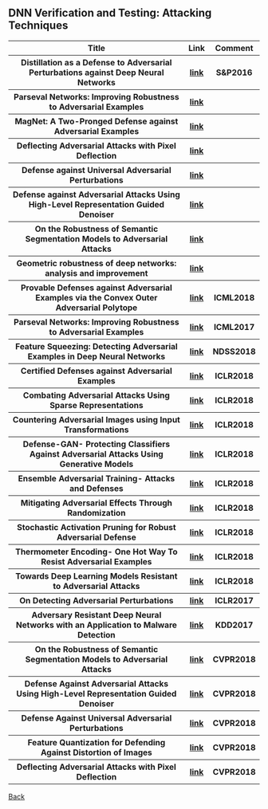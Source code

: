 <head>
  <meta charset="utf-8">

  <meta name="description" content="DNN Verification and Testing: Attacking Techniques">
  <meta name="author" content="SitePoint">

  <link rel="stylesheet" href="css/styles.css?v=1.0">

  <!--[if lt IE 9]>
    <script src="https://cdnjs.cloudflare.com/ajax/libs/html5shiv/3.7.3/html5shiv.js"></script>
  <![endif]-->
</head>

<body>

  <h2>DNN Verification and Testing: Attacking Techniques</h2>
  
<table class="tg">

  <tr>
    <th class="tg-yw4l"> Title </th> 
    <th> Link </th>    
    <th class="tg-yw4l"> Comment </th> 
  </tr>

  <tr>
    <th class="tg-yw4l"> Distillation as a Defense to Adversarial Perturbations against Deep Neural Networks </th> 
    <th> <a href="https://arxiv.org/abs/1511.04508">link</a> </th>    
    <th class="tg-yw4l">  S&P2016 </th>   
  </tr>
  
  <tr>
    <th class="tg-yw4l"> Parseval Networks: Improving Robustness to Adversarial Examples </th> 
    <th> <a href="https://arxiv.org/abs/1704.08847">link</a> </th>    
    <th class="tg-yw4l">  </th>   
  </tr>
  
  <tr>
    <th class="tg-yw4l"> MagNet: A Two-Pronged Defense against Adversarial Examples </th> 
    <th> <a href="https://arxiv.org/abs/1705.09064">link</a> </th>    
    <th class="tg-yw4l">  </th>   
  </tr>
  
   <tr>
    <th class="tg-yw4l"> Deflecting Adversarial Attacks with Pixel Deflection </th> 
    <th> <a href="http://openaccess.thecvf.com/content_cvpr_2018/papers/Prakash_Deflecting_Adversarial_Attacks_CVPR_2018_paper.pdf">link</a> </th>   
    <th class="tg-yw4l">  </th>   
  </tr>
  
   <tr>
    <th class="tg-yw4l"> Defense against Universal Adversarial Perturbations </th> 
    <th> <a href="http://openaccess.thecvf.com/content_cvpr_2018/papers/Akhtar_Defense_Against_Universal_CVPR_2018_paper.pdf">link</a> </th>    
    <th class="tg-yw4l">  </th>   
  </tr>
  
   <tr>
    <th class="tg-yw4l"> Defense against Adversarial Attacks Using High-Level Representation Guided Denoiser </th> 
    <th> <a href="http://openaccess.thecvf.com/content_cvpr_2018/papers/Liao_Defense_Against_Adversarial_CVPR_2018_paper.pdf">link</a> </th>    
    <th class="tg-yw4l">  </th>   
  </tr>
  
   <tr>
    <th class="tg-yw4l"> On the Robustness of Semantic Segmentation Models to Adversarial Attacks </th> 
    <th> <a href="http://openaccess.thecvf.com/content_cvpr_2018/papers/Arnab_On_the_Robustness_CVPR_2018_paper.pdf">link</a> </th>    
    <th class="tg-yw4l">  </th>   
  </tr>
  
   <tr>
    <th class="tg-yw4l"> Geometric robustness of deep networks: analysis and improvement </th> 
    <th> <a href="http://openaccess.thecvf.com/content_cvpr_2018/papers/Kanbak_Geometric_Robustness_of_CVPR_2018_paper.pdf">link</a> </th>    
    <th class="tg-yw4l">  </th>   
  </tr>
  
   <tr>
    <th class="tg-yw4l"> Provable Defenses against Adversarial Examples via the Convex Outer Adversarial Polytope </th> 
    <th> <a href="https://arxiv.org/abs/1711.00851">link</a> </th>    
    <th class="tg-yw4l"> ICML2018  </th>   
  </tr>
  
   <tr>
    <th class="tg-yw4l"> Parseval Networks: Improving Robustness to Adversarial Examples </th> 
    <th> <a href="https://arxiv.org/abs/1704.08847?context=cs">link</a> </th>    
    <th class="tg-yw4l"> ICML2017  </th>   
  </tr>

   <tr>      
    <th class="tg-yw4l"> Feature Squeezing: Detecting Adversarial Examples in Deep Neural Networks </th> 
    <th> <a href="https://arxiv.org/pdf/1704.01155.pdf">link</a> </th> 
    <th class="tg-yw4l"> NDSS2018 </th> 
  </tr>
  
   <tr>      
    <th class="tg-yw4l"> Certified Defenses against Adversarial Examples </th> 
    <th> <a href="https://arxiv.org/abs/1801.09344">link</a> </th> 
    <th class="tg-yw4l"> ICLR2018 </th> 
  </tr>
  
   <tr>      
    <th class="tg-yw4l"> Combating Adversarial Attacks Using Sparse Representations </th> 
    <th> <a href="https://arxiv.org/abs/1803.03880">link</a> </th> 
    <th class="tg-yw4l"> ICLR2018 </th> 
  </tr>
  
   <tr>      
    <th class="tg-yw4l"> Countering Adversarial Images using Input Transformations </th> 
    <th> <a href="https://arxiv.org/abs/1711.00117">link</a> </th> 
    <th class="tg-yw4l"> ICLR2018 </th> 
  </tr>
  
   <tr>      
    <th class="tg-yw4l">Defense-GAN- Protecting Classifiers Against Adversarial Attacks Using Generative Models </th> 
    <th> <a href="https://arxiv.org/abs/1805.06605">link</a> </th> 
    <th class="tg-yw4l"> ICLR2018 </th> 
  </tr>
  
   <tr>      
    <th class="tg-yw4l">Ensemble Adversarial Training- Attacks and Defenses</th> 
    <th> <a href="https://arxiv.org/abs/1705.07204">link</a> </th> 
    <th class="tg-yw4l"> ICLR2018 </th> 
  </tr>
  
   <tr>      
    <th class="tg-yw4l">Mitigating Adversarial Effects Through Randomization</th> 
    <th> <a href="https://arxiv.org/abs/1711.01991">link</a> </th> 
    <th class="tg-yw4l"> ICLR2018 </th> 
  </tr>
  
  
   <tr>      
    <th class="tg-yw4l">Stochastic Activation Pruning for Robust Adversarial Defense</th> 
    <th> <a href="https://arxiv.org/abs/1803.01442">link</a> </th> 
    <th class="tg-yw4l"> ICLR2018 </th> 
  </tr>
    
   <tr>      
    <th class="tg-yw4l">Thermometer Encoding- One Hot Way To Resist Adversarial Examples</th> 
    <th> <a href="https://openreview.net/forum?id=S18Su--CW">link</a> </th> 
    <th class="tg-yw4l"> ICLR2018 </th> 
  </tr>
    
   <tr>      
    <th class="tg-yw4l">Towards Deep Learning Models Resistant to Adversarial Attacks</th> 
    <th> <a href="https://arxiv.org/abs/1706.06083">link</a> </th> 
    <th class="tg-yw4l"> ICLR2018 </th> 
  </tr>
  
   <tr>      
    <th class="tg-yw4l">On Detecting Adversarial Perturbations</th> 
    <th> <a href="https://arxiv.org/abs/1702.04267">link</a> </th> 
    <th class="tg-yw4l"> ICLR2017 </th> 
  </tr>
  
  <tr>      
    <th class="tg-yw4l">Adversary Resistant Deep Neural Networks with an Application to Malware Detection</th> 
    <th> <a href="https://arxiv.org/abs/1610.01239">link</a> </th> 
    <th class="tg-yw4l"> KDD2017 </th> 
  </tr>
    	
  <tr>      
    <th class="tg-yw4l">On the Robustness of Semantic Segmentation Models to Adversarial Attacks</th> 
    <th> <a href="http://openaccess.thecvf.com/content_cvpr_2018/papers/Arnab_On_the_Robustness_CVPR_2018_paper.pdf">link</a> </th> 
    <th class="tg-yw4l"> CVPR2018 </th> 
  </tr>

  <tr>      
    <th class="tg-yw4l">Defense Against Adversarial Attacks Using High-Level Representation Guided Denoiser</th> 
    <th> <a href="http://openaccess.thecvf.com/content_cvpr_2018/papers/Liao_Defense_Against_Adversarial_CVPR_2018_paper.pdf">link</a> </th> 
    <th class="tg-yw4l"> CVPR2018 </th> 
  </tr>

  <tr>      
    <th class="tg-yw4l">Defense Against Universal Adversarial Perturbations</th> 
    <th> <a href="http://openaccess.thecvf.com/content_cvpr_2018/papers/Akhtar_Defense_Against_Universal_CVPR_2018_paper.pdf">link</a> </th> 
    <th class="tg-yw4l"> CVPR2018 </th> 
  </tr>

  <tr>      
    <th class="tg-yw4l">Feature Quantization for Defending Against Distortion of Images</th> 
    <th> <a href="http://openaccess.thecvf.com/content_cvpr_2018/papers/Sun_Feature_Quantization_for_CVPR_2018_paper.pdf">link</a> </th> 
    <th class="tg-yw4l"> CVPR2018 </th> 
  </tr>

  <tr>      
    <th class="tg-yw4l">Deflecting Adversarial Attacks with Pixel Deflection</th> 
    <th> <a href="http://openaccess.thecvf.com/content_cvpr_2018/papers/Prakash_Deflecting_Adversarial_Attacks_CVPR_2018_paper.pdf">link</a> </th> 
    <th class="tg-yw4l"> CVPR2018 </th> 
  </tr>

</table>

<a href="https://github.com/TrustAI/Literature-on-DNN-Verification-and-Testing">Back</a>
  
</body>
</html>
